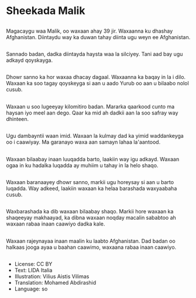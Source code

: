 # Sheekada Malik

##
Magacaygu waa Malik, oo waxaan ahay 39 jir. Waxaanna ku dhashay Afghanistan. Diintaydu way ka duwan tahay diinta ugu weyn ee Afghanistan.

##
Sannado badan, dadka diintayda haysta waa la silciyey. Tani aad bay ugu adkayd qoyskayga.

##
Dhowr sanno ka hor waxaa dhacay dagaal. Waxaanna ka baqay in la i dilo. Waxaan ka soo tagay qoyskeyga si aan u aado Yurub oo aan u bilaabo nolol cusub.

##
Waxaan u soo lugeeyay kilomitiro badan. Mararka qaarkood cunto ma haysan iyo meel aan dego. Qaar ka mid ah dadkii aan la soo safray way dhinteen.

##
Ugu dambayntii waan imid. Waxaan la kulmay dad ka yimid waddankeyga oo i caawiyay. Ma garanayo waxa aan samayn lahaa la'aantood.

##
Waxaan bilaabay inaan luuqadda barto, laakiin way igu adkayd. Waxaan ogaa in ku hadalka luqadda ay muhiim u tahay in la helo shaqo.

##
Waxaan baranaayey dhowr sanno, markii ugu horeysay si aan u barto luqadda. Way adkeed, laakiin waxaan ka helaa barashada waxyaabaha cusub.

##
Waxbarashada ka dib waxaan bilaabay shaqo. Markii hore waxaan ka shaqeeyay makhaayad, ka dibna waxaan noqday macalin sababtoo ah waxaan rabaa inaan caawiyo dadka kale.

##
Waxaan rajeynayaa inaan maalin ku laabto Afghanistan. Dad badan oo halkaas jooga ayaa u baahan caawimo, waxaana rabaa inaan caawiyo.

##
* License: CC BY
* Text: LIDA Italia
* Illustration: Vilius Aistis Vilimas
* Translation: Mohamed Abdirashid
* Language: so
